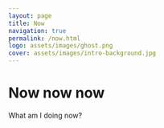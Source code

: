 ```yaml
---
layout: page
title: Now
navigation: true
permalink: /now.html
logo: assets/images/ghost.png
cover: assets/images/intro-background.jpg
---
```


# Now now now
What am I doing now?
